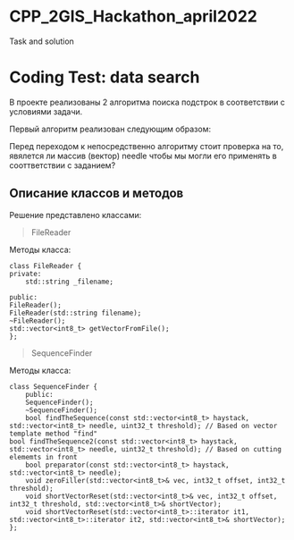 # CPP_2GIS_Hackathon_april2022
Task and solution
# Coding Test: data search

В проекте реализованы 2 алгоритма поиска подстрок в соответствии с условиями задачи.


Первый алгоритм реализован следующим образом:

Перед переходом к непосредственно алгоритму стоит проверка на то, явялется ли массив (вектор) needle чтобы мы могли его применять в сооттветствии с заданием?


## Описание классов и методов

Решение представлено классами:

> FileReader

Методы класса:

	class FileReader {
	private:
		std::string _filename;

	public:
	FileReader();
	FileReader(std::string filename);
	~FileReader();
	std::vector<int8_t> getVectorFromFile();
	};


> SequenceFinder

Методы класса:

	class SequenceFinder {
		public:
		SequenceFinder();
		~SequenceFinder();
		bool findTheSequence(const std::vector<int8_t> haystack, std::vector<int8_t> needle, uint32_t threshold); // Based on vector template method "find"
    bool findTheSequence2(const std::vector<int8_t> haystack, std::vector<int8_t> needle, uint32_t threshold); // Based on cutting elememts in front
		bool preparator(const std::vector<int8_t> haystack, std::vector<int8_t> needle);
		void zeroFiller(std::vector<int8_t>& vec, int32_t offset, int32_t threshold);
		void shortVectorReset(std::vector<int8_t>& vec, int32_t offset, int32_t threshold, std::vector<int8_t>& shortVector);
		void shortVectorReset(std::vector<int8_t>::iterator it1, std::vector<int8_t>::iterator it2, std::vector<int8_t>& shortVector);
	};
